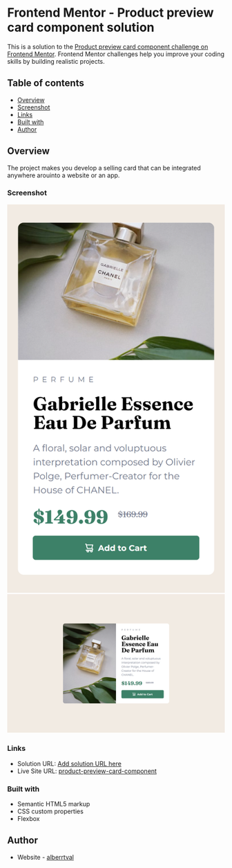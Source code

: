 # Frontend Mentor - Product preview card component solution

This is a solution to the [Product preview card component challenge on Frontend Mentor](https://www.frontendmentor.io/challenges/product-preview-card-component-GO7UmttRfa). Frontend Mentor challenges help you improve your coding skills by building realistic projects. 

## Table of contents

  - [Overview](#overview)
  - [Screenshot](#screenshot)
  - [Links](#links)
  - [Built with](#built-with)
  - [Author](#author)

## Overview
The project makes you develop a selling card that can be integrated anywhere arouinto a website or an app.

### Screenshot

![mobile-design](designs\mobile-design.png)
![desktop-design](designs\desktop-design.png)

### Links

- Solution URL: [Add solution URL here](https://your-solution-url.com)
- Live Site URL: [product-preview-card-component](https://github.com/alberrtval/product-preview-card-component)

### Built with

- Semantic HTML5 markup
- CSS custom properties
- Flexbox

## Author

- Website - [alberrtval](https://github.com/alberrtval)
